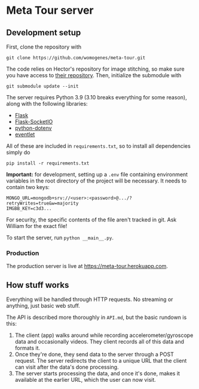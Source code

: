 # Meta Tour server

## Development setup

First, clone the repository with

```
git clone https://github.com/womogenes/meta-tour.git
```

The code relies on Hector's repository for image stitching, so make sure you have access to [their repository](https://github.com/hectorastrom/Meta-Tour). Then, initialize the submodule with

```
git submodule update --init
```

The server requires Python 3.9 (3.10 breaks everything for some reason), along with the following libraries:

- [Flask](https://flask.palletsprojects.com/en/2.1.x/)
- [Flask-SocketIO](https://flask-socketio.readthedocs.io/en/latest/intro.html)
- [python-dotenv](https://github.com/theskumar/python-dotenv)
- [eventlet](https://eventlet.net/)

All of these are included in `requirements.txt`, so to install all dependencies simply do

```
pip install -r requirements.txt
```

**Important:** for development, setting up a `.env` file containing environment variables in the root directory of the project will be necessary. It needs to contain two keys:

```
MONGO_URL=mongodb+srv://<user>:<password>@.../?retryWrites=true&w=majority
IMGBB_KEY=c3d3...
```

For security, the specific contents of the file aren't tracked in git. Ask William for the exact file!

To start the server, run `python __main__.py`.

### Production

The production server is live at https://meta-tour.herokuapp.com.

## How stuff works

Everything will be handled through HTTP requests. No streaming or anything, just basic web stuff.

The API is described more thoroughly in `API.md`, but the basic rundown is this:

1. The client (app) walks around while recording accelerometer/gyroscope data and occasionally videos. They client records all of this data and formats it.
2. Once they're done, they send data to the server through a POST request. The server redirects the client to a unique URL that the client can visit after the data's done processing.
3. The server starts processing the data, and once it's done, makes it available at the earlier URL, which the user can now visit.
